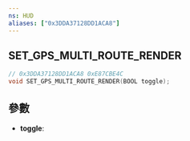 ```yaml
---
ns: HUD
aliases: ["0x3DDA37128DD1ACA8"]
---
```

## SET_GPS_MULTI_ROUTE_RENDER

```c
// 0x3DDA37128DD1ACA8 0xE87CBE4C
void SET_GPS_MULTI_ROUTE_RENDER(BOOL toggle);
```


## 參數
* **toggle**: 

